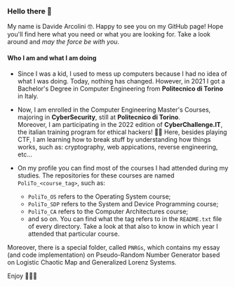 ### Hello there 👋

My name is Davide Arcolini 🤓. Happy to see you on my GitHub page! Hope you'll find here what you need or what you are looking for. Take a look around and *may the force be with you*.

#### Who I am and what I am doing
- Since I was a kid, I used to mess up computers because I had no idea of what I was doing. Today, nothing has changed. However, in 2021 I got a Bachelor's Degree in Computer Engineering from **Politecnico di Torino** in Italy.

- Now, I am enrolled in the Computer Engineering Master's Courses, majoring in **CyberSecurity**, still at **Politecnico di Torino**.\
Moreover, I am participating in the 2022 edition of **CyberChallenge.IT**, the italian training program for ethical hackers! 🧑‍💻 Here, besides playing CTF, I am learning how to break stuff by understanding how things works, such as: cryptography, web appications, reverse engineering, etc...

- On my profile you can find most of the courses I had attended during my studies. The repositories for these courses are named `PoliTo_<course_tag>`, such as: 
  - `PoliTo_OS` refers to the Operating System course;
  - `PoliTo_SDP` refers to the System and Device Programming course;
  - `PoliTo_CA` refers to the Computer Architectures course;
  - and so on.
  You can find what the tag refers to in the `README.txt` file of every directory. Take a look at that also to know in which year I attended that particular course.

Moreover, there is a special folder, called `PNRGs`, which contains my essay (and code implementation) on Pseudo-Random Number Generator based on Logistic Chaotic Map and Generalized Lorenz Systems.

Enjoy 🧙🏼‍♂️
